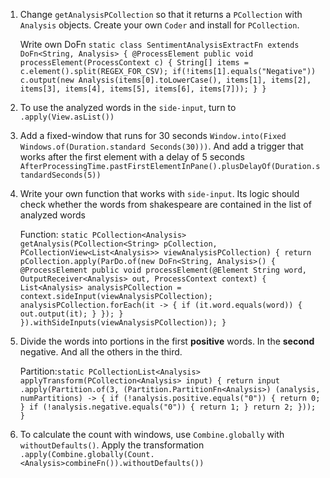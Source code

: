 <!--
Licensed under the Apache License, Version 2.0 (the "License");
you may not use this file except in compliance with the License.
You may obtain a copy of the License at
http://www.apache.org/licenses/LICENSE-2.0
Unless required by applicable law or agreed to in writing, software
distributed under the License is distributed on an "AS IS" BASIS,
WITHOUT WARRANTIES OR CONDITIONS OF ANY KIND, either express or implied.
See the License for the specific language governing permissions and
limitations under the License.
-->

1. Change `getAnalysisPCollection` so that it returns a `PCollection` with `Analysis` objects. Create your own `Coder` and install for `PCollection`.

   Write own DoFn `static class SentimentAnalysisExtractFn extends DoFn<String, Analysis> {
   @ProcessElement
   public void processElement(ProcessContext c) {
   String[] items = c.element().split(REGEX_FOR_CSV);
   if(!items[1].equals("Negative"))
   c.output(new Analysis(items[0].toLowerCase(), items[1], items[2], items[3], items[4], items[5], items[6], items[7]));
   }
   }`
2. To use the analyzed words in the `side-input`, turn to `.apply(View.asList())`
3. Add a fixed-window that runs for 30 seconds `Window.into(Fixed Windows.of(Duration.standard Seconds(30)))`. And add a trigger that works after the first element with a delay of 5 seconds `AfterProcessingTime.pastFirstElementInPane().plusDelayOf(Duration.standardSeconds(5))`
4. Write your own function that works with `side-input`. Its logic should check whether the words from shakespeare are contained in the list of analyzed words 

   Function: `static PCollection<Analysis> getAnalysis(PCollection<String> pCollection, PCollectionView<List<Analysis>> viewAnalysisPCollection) {
   return pCollection.apply(ParDo.of(new DoFn<String, Analysis>() {
   @ProcessElement
   public void processElement(@Element String word, OutputReceiver<Analysis> out, ProcessContext context) {
   List<Analysis> analysisPCollection = context.sideInput(viewAnalysisPCollection);
   analysisPCollection.forEach(it -> {
   if (it.word.equals(word)) {
   out.output(it);
   }
   });
   }
   }).withSideInputs(viewAnalysisPCollection));
   }`
5. Divide the words into portions in the first **positive** words. In the **second** negative. And all the others in the third.

   Partition:`static PCollectionList<Analysis> applyTransform(PCollection<Analysis> input) {
   return input
   .apply(Partition.of(3,
   (Partition.PartitionFn<Analysis>) (analysis, numPartitions) -> {
   if (!analysis.positive.equals("0")) {
   return 0;
   }
   if (!analysis.negative.equals("0")) {
   return 1;
   }
   return 2;
   }));
   }`
6. To calculate the count with windows, use `Combine.globally` with `withoutDefaults()`. Apply the transformation `.apply(Combine.globally(Count.<Analysis>combineFn()).withoutDefaults())`